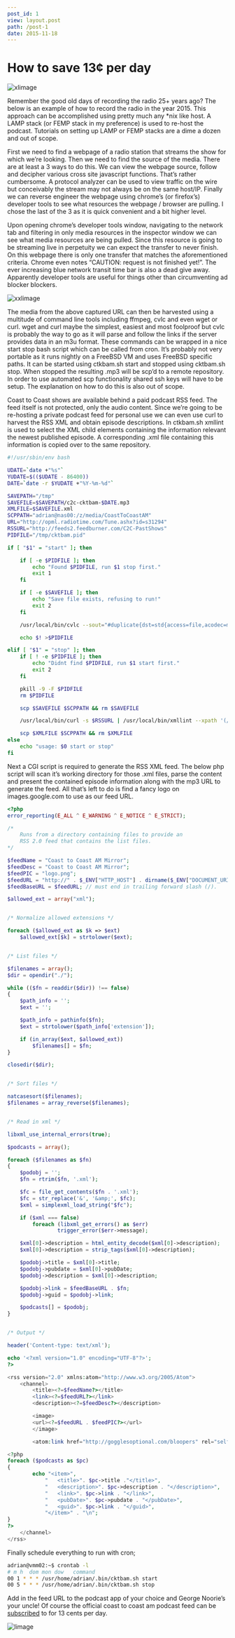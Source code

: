 ```yaml
---
post_id: 1
view: layout.post
path: /post-1
date: 2015-11-18
---
```


# How to save 13¢ per day

![xlimage](/assets/images/1/1.jpg)

Remember the good old days of recording the radio 25+ years ago?  The below is an example of how to record the radio in the year 2015. This approach can be accomplished using pretty much any *nix like host. A LAMP stack (or FEMP stack in my preference) is used to re-host the podcast.  Tutorials on setting up LAMP or FEMP stacks are a dime a dozen and out of scope.

First we need to find a webpage of a radio station that streams the show for which we’re looking. Then we need to find the source of the media.  There are at least a 3 ways to do this. We can view the webpage source, follow and decipher various cross site javascript functions.  That’s rather cumbersome. A protocol analyzer can be used to view traffic on the wire but conceivably the stream may not always be on the same host/IP.  Finally we can reverse engineer the webpage using chrome’s (or firefox’s) developer tools to see what resources the webpage / browser are pulling.  I chose the last of the 3 as it is quick convenient and a bit higher level.

Upon opening chrome’s developer tools window, navigating to the network tab and filtering in only media resources in the inspector window we can see what media resources are being pulled.  Since this resource is going to be streaming live in perpetuity we can expect the transfer to never finish.  On this webpage there is only one transfer that matches the aforementioned criteria. Chrome even notes “CAUTION: request is not finished yet!”. The ever increasing blue network transit time bar is also a dead give away.  Apparently developer tools are useful for things other than circumventing ad blocker blockers.

![xxlimage](/assets/images/1/2.gif)

The media from the above captured URL can then be harvested using a multitude of command line tools including ffmpeg, cvlc and even wget or curl. wget and curl maybe the simplest, easiest and most foolproof but cvlc is probably the way to go as it will parse and follow the links if the server provides data in an m3u format.  These commands can be wrapped in a nice start stop bash script which can be called from cron.  It’s probably not very portable as it runs nightly on a FreeBSD VM and uses FreeBSD specific paths.  It can be started using ctkbam.sh start and stopped using cktbam.sh stop. When stopped the resulting .mp3 will be scp’d to a remote repository.  In order to use automated scp functionality shared ssh keys will have to be setup. The explanation on how to do this is also out of scope.

Coast to Coast shows are available behind a paid podcast RSS feed.  The feed itself is not protected, only the audio content.  Since we’re going to be re-hosting a private podcast feed for personal use we can even use curl to harvest the RSS XML and obtain episode descriptions. In ctkbam.sh xmllint is used to select the XML child elements containing the information relevant the newest published episode.  A corresponding .xml file containing this information is copied over to the same repository.

```bash
#!/usr/sbin/env bash

UDATE=`date +"%s"`
YUDATE=$(($UDATE - 86400))
DATE=`date -r $YUDATE +"%Y-%m-%d"`

SAVEPATH="/tmp"
SAVEFILE=$SAVEPATH/c2c-cktbam-$DATE.mp3
XMLFILE=$SAVEFILE.xml
SCPPATH="adrian@nas00:/z/media/CoastToCoastAM"
URL="http://opml.radiotime.com/Tune.ashx?id=s31294"
RSSURL="http://feeds2.feedburner.com/C2C-PastShows"
PIDFILE="/tmp/cktbam.pid"

if [ "$1" = "start" ]; then

    if [ -e $PIDFILE ]; then
        echo "Found $PIDFILE, run $1 stop first."
        exit 1
    fi

    if [ -e $SAVEFILE ]; then
        echo "Save file exists, refusing to run!"
        exit 2
    fi

    /usr/local/bin/cvlc --sout="#duplicate{dst=std{access=file,acodec=mp3,ab=48,mux=mp3,dst='$SAVEFILE'},dst=nodisplay}" $URL &

    echo $! >$PIDFILE

elif [ "$1" = "stop" ]; then
    if [ ! -e $PIDFILE ]; then
        echo "Didnt find $PIDFILE, run $1 start first."
        exit 2
    fi

    pkill -9 -F $PIDFILE
    rm $PIDFILE

    scp $SAVEFILE $SCPPATH && rm $SAVEFILE

    /usr/local/bin/curl -s $RSSURL | /usr/local/bin/xmllint --xpath '(//rss/channel/item)[1]' - > $XMLFILE

    scp $XMLFILE $SCPPATH && rm $XMLFILE
else
    echo "usage: $0 start or stop"
fi
```

Next a CGI script is required to generate the RSS XML feed. The below php script will scan it’s working directory for those .xml files, parse the content and present the contained episode information along with the mp3 URL to generate the feed.  All that’s left to do is find a fancy logo on images.google.com to use as our feed URL.

```php
<?php
error_reporting(E_ALL ^ E_WARNING ^ E_NOTICE ^ E_STRICT);

/*
	Runs from a directory containing files to provide an
	RSS 2.0 feed that contains the list files.
*/

$feedName = "Coast to Coast AM Mirror";
$feedDesc = "Coast to Coast AM Mirror";
$feedPIC = "logo.png";
$feedURL = "http://" . $_ENV["HTTP_HOST"] . dirname($_ENV["DOCUMENT_URI"]) . "/";
$feedBaseURL = $feedURL; // must end in trailing forward slash (/).

$allowed_ext = array("xml");


/* Normalize allowed extensions */

foreach ($allowed_ext as $k => $ext)
	$allowed_ext[$k] = strtolower($ext);


/* List files */

$filenames = array();
$dir = opendir("./");

while (($fn = readdir($dir)) !== false)
{
	$path_info = '';
	$ext = '';

	$path_info = pathinfo($fn);
	$ext = strtolower($path_info['extension']);

	if (in_array($ext, $allowed_ext))
		$filenames[] = $fn;
}

closedir($dir);


/* Sort files */

natcasesort($filenames);
$filenames = array_reverse($filenames);


/* Read in xml */

libxml_use_internal_errors(true);

$podcasts = array();

foreach ($filenames as $fn)
{
	$podobj = '';
	$fn = rtrim($fn, '.xml');

	$fc = file_get_contents($fn . '.xml');
	$fc = str_replace('&', '&amp;', $fc);
	$xml = simplexml_load_string("$fc");

	if ($xml === false)
		foreach (libxml_get_errors() as $err)
				trigger_error($err->message);

	$xml[0]->description = html_entity_decode($xml[0]->description);
	$xml[0]->description = strip_tags($xml[0]->description);

	$podobj->title = $xml[0]->title;
	$podobj->pubdate = $xml[0]->pubDate;
	$podobj->description = $xml[0]->description;

	$podobj->link = $feedBaseURL . $fn;
	$podobj->guid = $podobj->link;

	$podcasts[] = $podobj;
}


/* Output */

header('Content-type: text/xml');

echo '<?xml version="1.0" encoding="UTF-8"?>';
?>

<rss version="2.0" xmlns:atom="http://www.w3.org/2005/Atom">
	<channel>
		<title><?=$feedName?></title>
		<link><?=$feedURL?></link>
		<description><?=$feedDesc?></description>

		<image>
		<url><?=$feedURL . $feedPIC?></url>
		</image>

		<atom:link href="http://gogglesoptional.com/bloopers" rel="self" type="application/rss+xml" />

<?php
foreach ($podcasts as $pc)
{
		echo "<item>",
			"	<title>". $pc->title ."</title>",
			"	<description>". $pc->description . "</description>",
			"	<link>". $pc->link . "</link>",
			"	<pubDate>". $pc->pubdate . "</pubDate>",
			"	<guid>". $pc->link . "</guid>",
			"</item>" . "\n";
}
?>
	</channel>
</rss>
```

Finally schedule everything to run with cron;

```bash
adrian@vmm02:~$ crontab -l
# m h  dom mon dow   command
00 1 * * * /usr/home/adrian/.bin/cktbam.sh start
00 5 * * * /usr/home/adrian/.bin/cktbam.sh stop
```

Add in the feed URL to the podcast app of your choice and George Noorie’s your uncle! Of course the official coast to coast am podcast feed can be [subscribed](https://www.coasttocoastam.com/coastinsider) to for 13 cents per day.

![limage](/assets/images/1/3.png)
